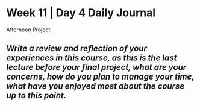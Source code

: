 # Week 11 | Day 4 Daily Journal

Afternoon Project: 

## *Write a review and reflection of your experiences in this course, as this is the last lecture before your final project, what are your concerns, how do you plan to manage your time, what have you enjoyed most about the course up to this point.*

